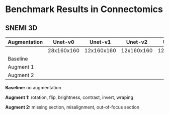 # Benchmark Results in Connectomics

## SNEMI 3D

| Augmentation  | Unet-v0    | Unet-v1    | Unet-v2    | Unet-v3    | FPN        |
| ------------- | ---------  | ---------- | ---------- | ---------- | ---------- |
|               | 28x160x160 | 12x160x160 | 12x160x160 | 12x160x160 | 12x160x160 |
| Baseline      |            |            |            |            |            |
| Augment 1     |            |            |            |            |            |
| Augment 2     |            |            |            |            |            |

**Baseline:** no augmentation

**Augment 1:** rotation, flip, brightness, contrast, invert, wraping

**Augment 2:** missing section, misalignment, out-of-focus section